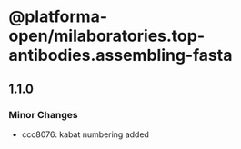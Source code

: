 # @platforma-open/milaboratories.top-antibodies.assembling-fasta

## 1.1.0

### Minor Changes

- ccc8076: kabat numbering added
